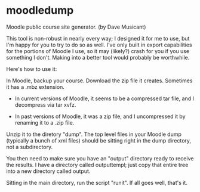 moodledump
==========
Moodle public course site generator.
(by Dave Musicant)

This tool is non-robust in nearly every way; I designed it for me to use, but
I'm happy for you to try to do so as well. I've only built in export
capabilities for the portions of Moodle I use, so it may (likely?) crash for you
if you use something I don't. Making into a better tool would probably be
worthwhile.

Here's how to use it:

In Moodle, backup your course. Download the zip file it creates. Sometimes it
has a .mbz extension.

 - In current versions of Moodle, it seems to be a compressed tar file, and I
   decompress via tar xvfz.

- In past versions of Moodle, it was a zip file, and I uncompressed it by
  renaming it to a .zip file.

Unzip it to the diretory "dump". The top level files in your Moodle dump
(typically a bunch of xml files) should be sitting right in the dump directory,
not a subdirectory.

You then need to make sure you have an "output" directory ready to receive the
results. I have a directory called outputtempl; just copy that entire tree into
a new directory called output.

Sitting in the main directory, run the script "runit". If all goes well, that's
it.



